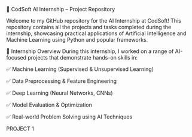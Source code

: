 🤖 CodSoft AI Internship – Project Repository

Welcome to my GitHub repository for the AI Internship at CodSoft!
This repository contains all the projects and tasks completed during the internship, showcasing practical applications of Artificial Intelligence and Machine Learning using Python and popular frameworks.

🧠 Internship Overview
During this internship, I worked on a range of AI-focused projects that demonstrate hands-on skills in:

✅ Machine Learning (Supervised & Unsupervised Learning)

✅ Data Preprocessing & Feature Engineering

✅ Deep Learning (Neural Networks, CNNs)

✅ Model Evaluation & Optimization

✅ Real-world Problem Solving using AI Techniques

PROJECT 1

